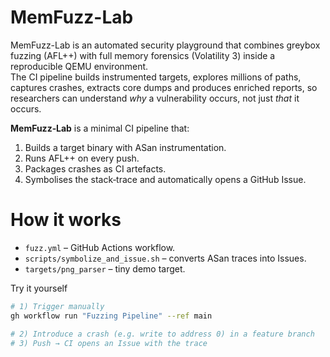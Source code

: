 # MemFuzz-Lab

MemFuzz-Lab is an automated security playground that combines greybox fuzzing (AFL++) with full memory forensics (Volatility 3) inside a reproducible QEMU environment.  
The CI pipeline builds instrumented targets, explores millions of paths, captures crashes, extracts core dumps and produces enriched reports, so researchers can understand *why* a vulnerability occurs, not just *that* it occurs.

**MemFuzz‑Lab** is a minimal CI pipeline that:

1. Builds a target binary with ASan instrumentation.
2. Runs AFL++ on every push.
3. Packages crashes as CI artefacts.
4. Symbolises the stack‑trace and automatically opens a GitHub Issue.

# How it works
* `fuzz.yml` – GitHub Actions workflow.
* `scripts/symbolize_and_issue.sh` – converts ASan traces into Issues.
* `targets/png_parser` – tiny demo target.

Try it yourself
```bash
# 1) Trigger manually
gh workflow run "Fuzzing Pipeline" --ref main

# 2) Introduce a crash (e.g. write to address 0) in a feature branch
# 3) Push → CI opens an Issue with the trace

